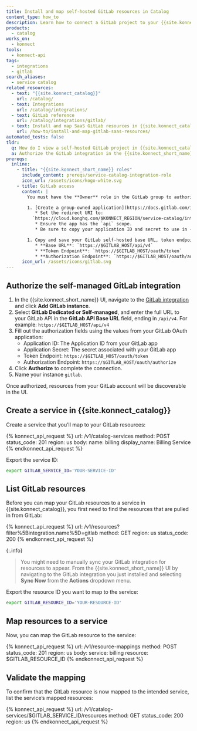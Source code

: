 ```yaml
---
title: Install and map self-hosted GitLab resources in Catalog
content_type: how_to
description: Learn how to connect a GitLab project to your {{site.konnect_catalog}} service in {{site.konnect_short_name}}.
products:
  - catalog
works_on:
  - konnect
tools:
  - konnect-api
tags:
  - integrations
  - gitlab
search_aliases:
  - service catalog
related_resources:
  - text: "{{site.konnect_catalog}}"
    url: /catalog/
  - text: Integrations
    url: /catalog/integrations/
  - text: GitLab reference
    url: /catalog/integrations/gitlab/
  - text: Install and map SaaS GitLab resources in {{site.konnect_catalog}}
    url: /how-to/install-and-map-gitlab-saas-resources/
automated_tests: false
tldr:
  q: How do I view a self-hosted GitLab project in {{site.konnect_catalog}}?
  a: Authorize the GitLab integration in the {{site.konnect_short_name}} UI using self-hosted setup. Create a {{site.konnect_catalog}} service and associate it with your project resource to display metadata and enable event tracking.
prereqs:
  inline:
    - title: "{{site.konnect_short_name}} roles"
      include_content: prereqs/service-catalog-integration-role
      icon_url: /assets/icons/kogo-white.svg
    - title: GitLab access
      content: |
        You must have the **Owner** role in the GitLab group to authorize the integration. If you're using a self-hosted GitLab instance, it must be accessible from the public internet or is otherwise reachable by {{site.konnect_short_name}}.

        1. [Create a group-owned application](https://docs.gitlab.com/integration/oauth_provider/#create-a-group-owned-application) in your GitLab instance.
           * Set the redirect URI to:  
          `https://cloud.konghq.com/$KONNECT_REGION/service-catalog/integrations/gitlab`
           * Ensure the app has the `api` scope.
           * Be sure to copy your application ID and secret to use in {{site.konnect_short_name}}.

        1. Copy and save your GitLab self-hosted base URL, token endpoint, and auth endpoint. They should be in the following format:
           * **Base URL**: `https://$GITLAB_HOST/api/v4`
           * **Token Endpoint**: `https://$GITLAB_HOST/oauth/token`
           * **Authorization Endpoint**: `https://$GITLAB_HOST/oauth/authorize`
      icon_url: /assets/icons/gitlab.svg
---
```


## Authorize the self-managed GitLab integration

1. In the {{site.konnect_short_name}} UI, navigate to the [GitLab integration](https://cloud.konghq.com/service-catalog/integrations/gitlab/instances) and click **Add GitLab instance**.
1. Select **GitLab Dedicated or Self-managed**, and enter the full URL to your GitLab API in the **GitLab API Base URL** field, ending in `/api/v4`.  For example: `https://$GITLAB_HOST/api/v4`
1. Fill out the authorization fields using the values from your GitLab OAuth application:
   * Application ID: The Application ID from your GitLab app
   * Application Secret: The secret associated with your GitLab app
   * Token Endpoint: `https://$GITLAB_HOST/oauth/token`
   * Authorization Endpoint: `https://$GITLAB_HOST/oauth/authorize`
1. Click **Authorize** to complete the connection.
1. Name your instance `gitlab`.

Once authorized, resources from your GitLab account will be discoverable in the UI.

## Create a service in {{site.konnect_catalog}}

Create a service that you'll map to your GitLab resources:

<!--vale off-->
{% konnect_api_request %}
url: /v1/catalog-services
method: POST
status_code: 201
region: us
body:
  name: billing
  display_name: Billing Service
{% endkonnect_api_request %}
<!--vale on-->

Export the service ID:

```sh
export GITLAB_SERVICE_ID='YOUR-SERVICE-ID'
```

## List GitLab resources

Before you can map your GitLab resources to a service in {{site.konnect_catalog}}, you first need to find the resources that are pulled in from GitLab:

<!--vale off-->
{% konnect_api_request %}
url: /v1/resources?filter%5Bintegration.name%5D=gitlab
method: GET
region: us
status_code: 200
{% endkonnect_api_request %}
<!--vale on-->

{:.info}
> You might need to manually sync your GitLab integration for resources to appear. From the {{site.konnect_short_name}} UI by navigating to the GitLab integration you just installed and selecting **Sync Now** from the **Actions** dropdown menu.

Export the resource ID you want to map to the service:

```sh
export GITLAB_RESOURCE_ID='YOUR-RESOURCE-ID'
```

## Map resources to a service

Now, you can map the GitLab resource to the service:

<!--vale off-->
{% konnect_api_request %}
url: /v1/resource-mappings
method: POST
status_code: 201
region: us
body:
  service: billing
  resource: $GITLAB_RESOURCE_ID
{% endkonnect_api_request %}
<!--vale on-->


## Validate the mapping

To confirm that the GitLab resource is now mapped to the intended service, list the service’s mapped resources:

<!--vale off-->
{% konnect_api_request %}
url: /v1/catalog-services/$GITLAB_SERVICE_ID/resources
method: GET
status_code: 200
region: us
{% endkonnect_api_request %}
<!--vale on-->
